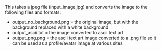 This takes a jpeg file (input_image.jpg) and converts the image to the following files and formats:
*  output_no_background.png = the original image, but with the background replaced with a white background
*  output_ascii.txt = the image converted to ascii text art
*  output_png.png = the ascii text art image converted to a .png file so it can be used as a profile/avatar image at various sites

